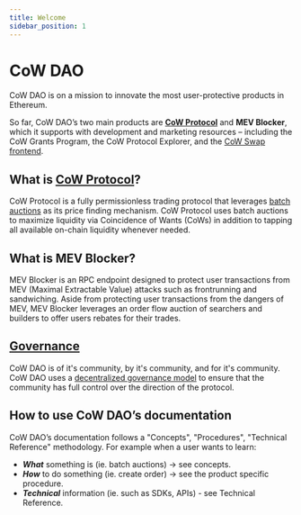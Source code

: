 ```yaml
---
title: Welcome
sidebar_position: 1
---
```


# CoW DAO

CoW DAO is on a mission to innovate the most user-protective products in Ethereum. 

So far, CoW DAO’s two main products are [**CoW Protocol**](cow-protocol) and **MEV Blocker**, which it supports with development and marketing resources – including the CoW Grants Program, the CoW Protocol Explorer, and the [CoW Swap frontend](cow-protocol/create/cowswap-ui).

## What is [CoW Protocol](cow-protocol)? 

CoW Protocol is a fully permissionless trading protocol that leverages [batch auctions](cow-protocol/concepts/introduction/batch-auctions) as its price finding mechanism. CoW Protocol uses batch auctions to maximize liquidity via Coincidence of Wants (CoWs) in addition to tapping all available on-chain liquidity whenever needed.

## What is MEV Blocker? 

MEV Blocker is an RPC endpoint designed to protect user transactions from MEV (Maximal Extractable Value) attacks such as frontrunning and sandwiching. Aside from protecting user transactions from the dangers of MEV, MEV Blocker leverages an order flow auction of searchers and builders to offer users rebates for their trades.

## [Governance](governance)

CoW DAO is of it's community, by it's community, and for it's community. CoW DAO uses a [decentralized governance model](governance) to ensure that the community has full control over the direction of the protocol.

## How to use CoW DAO’s documentation

CoW DAO’s documentation follows a "Concepts", "Procedures", "Technical Reference" methodology. For example when a user wants to learn:

- **_What_** something is (ie. batch auctions) → see concepts.
- **_How_** to do something (ie. create order) → see the product specific procedure.
- **_Technical_** information (ie. such as SDKs, APIs) - see Technical Reference.
